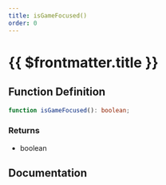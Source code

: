 ```yaml
---
title: isGameFocused()
order: 0
---
```


# {{ $frontmatter.title }}

## Function Definition

```ts
function isGameFocused(): boolean;
```

### Returns

* boolean

## Documentation

<!--@include: ./parts/isGameFocused.md-->
